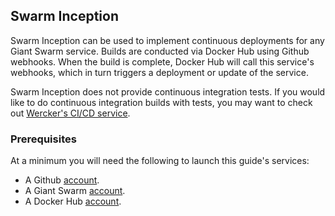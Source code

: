 ## Swarm Inception
Swarm Inception can be used to implement continuous deployments for any Giant Swarm service. Builds are conducted via Docker Hub using Github webhooks. When the build is complete, Docker Hub will call this service's webhooks, which in turn triggers a deployment or update of the service.

Swarm Inception does not provide continuous integration tests. If you would like to do continuous integration builds with tests, you may want to check out [Wercker's CI/CD service](http://wercker.com/).

### Prerequisites
At a minimum you will need the following to launch this guide's services:

* A Github [account](https://github.com).
* A Giant Swarm [account](https://giantswarm.io/request-invite/).
* A Docker Hub [account](https://hub.docker.com).
